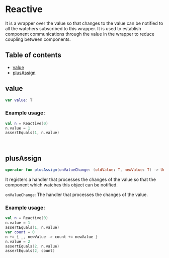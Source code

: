 # Reactive
It is a wrapper over the value so that changes to the value can be notified to all the watchers subscribed to this wrapper. It is used to establish component communications through the value in the wrapper to reduce coupling between components.

## Table of contents
- [value](https://github.com/ii887522/oxy/tree/master/docs/any/Reactive.md#lex)
- [plusAssign](https://github.com/ii887522/oxy/tree/master/docs/any/Reactive.md#plusAssign)

## **value**
```kotlin
var value: T
```

### **Example usage:**
```kotlin
val n = Reactive(0)
n.value = 1
assertEquals(1, n.value)
```
<br />

## **plusAssign**
```kotlin
operator fun plusAssign(onValueChange: (oldValue: T, newValue: T) -> Unit)
```
It registers a handler that processes the changes of the value so that the component which watches this object can be notified.

`onValueChange`: The handler that processes the changes of the value.

### **Example usage:**
```kotlin
val n = Reactive(0)
n.value = 1
assertEquals(1, n.value)
var count = 0
n += { _, newValue -> count += newValue }
n.value = 2
assertEquals(2, n.value)
assertEquals(2, count)
```
<br />
